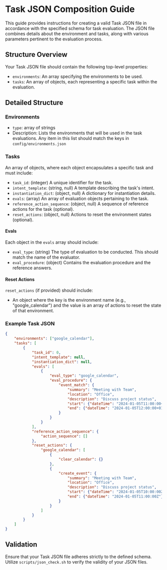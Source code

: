 # Task JSON Composition Guide

This guide provides instructions for creating a valid Task JSON file in accordance with the specified schema for task evaluation. The JSON file combines details about the environment and tasks, along with various parameters pertinent to the evaluation process.

## Structure Overview

Your Task JSON file should contain the following top-level properties:

- `environments`: An array specifying the environments to be used.
- `tasks`: An array of objects, each representing a specific task within the evaluation.

## Detailed Structure

### Environments

- `type`: array of strings
- Description: Lists the environments that will be used in the task evaluations. Any item in this list should match the keys in `config/environments.json`

### Tasks

An array of objects, where each object encapsulates a specific task and must include:

- `task_id`: (integer) A unique identifier for the task.
- `intent_template`: (string, null) A template describing the task's intent.
- `instantiation_dict`: (object, null) A dictionary for instantiation details.
- `evals`: (array) An array of evaluation objects pertaining to the task.
- `reference_action_sequence`: (object, null) A sequence of reference actions for the task (optional).
- `reset_actions`: (object, null) Actions to reset the environment states (optional).

#### Evals

Each object in the `evals` array should include:

- `eval_type`: (string) The type of evaluation to be conducted. This should match the name of the evaluator.
- `eval_procedure`: (object) Contains the evaluation procedure and the reference answers.

#### Reset Actions

`reset_actions` (if provided) should include:

- An object where the key is the environment name (e.g., "google_calendar") and the value is an array of actions to reset the state of that environment.

### Example Task JSON

```json
{
    "environments": ["google_calendar"],
    "tasks": [
        {
            "task_id": 0,
            "intent_template": null,
            "instantiation_dict": null,
            "evals": [
                {
                    "eval_type": "google_calendar",
                    "eval_procedure": {
                        "event_match": {
                            "summary": "Meeting with Team",
                            "location": "Office",
                            "description": "Discuss project status",
                            "start": {"dateTime": "2024-01-05T11:00:00+01:00"},
                            "end": {"dateTime": "2024-01-05T12:00:00+01:00"}
                        }
                    }
                }
            ],
            "reference_action_sequence": {
                "action_sequence": []
            },
            "reset_actions": {
                "google_calendar": [
                    {
                        "clear_calendar": {}
                    },
                    {
                        "create_event": {
                            "summary": "Meeting with Team",
                            "location": "Office",
                            "description": "Discuss project status",
                            "start": {"dateTime": "2024-01-05T10:00:00Z"},
                            "end": {"dateTime": "2024-01-05T11:00:00Z"}
                        }
                    }
                ]
            }
        }
    ]
}
```

## Validation

Ensure that your Task JSON file adheres strictly to the defined schema. Utilize `scripts/json_check.sh` to verify the validity of your JSON files.
